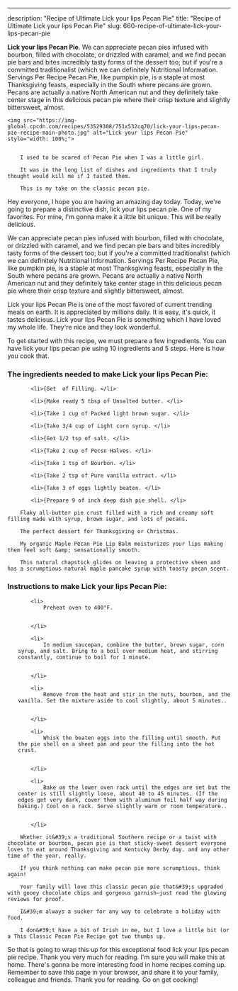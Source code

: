 ---
description: "Recipe of Ultimate Lick your lips Pecan Pie"
title: "Recipe of Ultimate Lick your lips Pecan Pie"
slug: 660-recipe-of-ultimate-lick-your-lips-pecan-pie

<p>
	<strong>Lick your lips Pecan Pie</strong>. 
	We can appreciate pecan pies infused with bourbon, filled with chocolate, or drizzled with caramel, and we find pecan pie bars and bites incredibly tasty forms of the dessert too; but if you&#39;re a committed traditionalist (which we can definitely Nutritional Information. Servings Per Recipe Pecan Pie, like pumpkin pie, is a staple at most Thanksgiving feasts, especially in the South where pecans are grown. Pecans are actually a native North American nut and they definitely take center stage in this delicious pecan pie where their crisp texture and slightly bittersweet, almost.
</p>
<p>
	
	<img src="https://img-global.cpcdn.com/recipes/53529308/751x532cq70/lick-your-lips-pecan-pie-recipe-main-photo.jpg" alt="Lick your lips Pecan Pie" style="width: 100%;">
	
	
		I used to be scared of Pecan Pie when I was a little girl.
	
		It was in the long list of dishes and ingredients that I truly thought would kill me if I tasted them.
	
		This is my take on the classic pecan pie.
	
</p>
<p>
	Hey everyone, I hope you are having an amazing day today. Today, we're going to prepare a distinctive dish, lick your lips pecan pie. One of my favorites. For mine, I'm gonna make it a little bit unique. This will be really delicious.
</p>
	
<p>
	We can appreciate pecan pies infused with bourbon, filled with chocolate, or drizzled with caramel, and we find pecan pie bars and bites incredibly tasty forms of the dessert too; but if you&#39;re a committed traditionalist (which we can definitely Nutritional Information. Servings Per Recipe Pecan Pie, like pumpkin pie, is a staple at most Thanksgiving feasts, especially in the South where pecans are grown. Pecans are actually a native North American nut and they definitely take center stage in this delicious pecan pie where their crisp texture and slightly bittersweet, almost.
</p>
<p>
	Lick your lips Pecan Pie is one of the most favored of current trending meals on earth. It is appreciated by millions daily. It is easy, it's quick, it tastes delicious. Lick your lips Pecan Pie is something which I have loved my whole life. They're nice and they look wonderful.
</p>

<p>
To get started with this recipe, we must prepare a few ingredients. You can have lick your lips pecan pie using 10 ingredients and 5 steps. Here is how you cook that.
</p>

<h3>The ingredients needed to make Lick your lips Pecan Pie:</h3>

<ol>
	
		<li>{Get  of Filling. </li>
	
		<li>{Make ready 5 tbsp of Unsalted butter. </li>
	
		<li>{Take 1 cup of Packed light brown sugar. </li>
	
		<li>{Take 3/4 cup of Light corn syrup. </li>
	
		<li>{Get 1/2 tsp of salt. </li>
	
		<li>{Take 2 cup of Pecsn Halves. </li>
	
		<li>{Take 1 tsp of Bourbon. </li>
	
		<li>{Take 2 tsp of Pure vanilla extract. </li>
	
		<li>{Take 3 of eggs lightly beaten. </li>
	
		<li>{Prepare 9 of inch deep dish pie shell. </li>
	
</ol>
<p>
	
		Flaky all-butter pie crust filled with a rich and creamy soft filling made with syrup, brown sugar, and lots of pecans.
	
		The perfect dessert for Thanksgiving or Christmas.
	
		My organic Maple Pecan Pie Lip Balm moisturizes your lips making them feel soft &amp; sensationally smooth.
	
		This natural chapstick glides on leaving a protective sheen and has a scrumptious natural maple pancake syrup with toasty pecan scent.
	
</p>

<h3>Instructions to make Lick your lips Pecan Pie:</h3>

<ol>
	
		<li>
			Preheat oven to 400°F.
			
			
		</li>
	
		<li>
			In medium saucepan, combine the butter, brown sugar, corn syrup, and salt. Bring to a boil over medium heat, and stirring constantly, continue to boil for 1 minute.
			
			
		</li>
	
		<li>
			Remove from the heat and stir in the nuts, bourbon, and the vanilla. Set the mixture aside to cool slightly, about 5 minutes..
			
			
		</li>
	
		<li>
			Whisk the beaten eggs into the filling until smooth. Put the pie shell on a sheet pan and pour the filling into the hot crust.
			
			
		</li>
	
		<li>
			Bake on the lower oven rack until the edges are set but the center is still slightly loose, about 40 to 45 minutes. (If the edges get very dark, cover them with aluminum foil half way during baking.) Cool on a rack. Serve slightly warm or room temperature..
			
			
		</li>
	
</ol>

<p>
	
		Whether it&#39;s a traditional Southern recipe or a twist with chocolate or bourbon, pecan pie is that sticky-sweet dessert everyone loves to eat around Thanksgiving and Kentucky Derby day. and any other time of the year, really.
	
		If you think nothing can make pecan pie more scrumptious, think again!
	
		Your family will love this classic pecan pie that&#39;s upgraded with gooey chocolate chips and gorgeous garnish—just read the glowing reviews for proof.
	
		I&#39;m always a sucker for any way to celebrate a holiday with food.
	
		I don&#39;t have a bit of Irish in me, but I love a little bit (or a This Classic Pecan Pie Recipe got two thumbs up.
	
</p>

<p>
	So that is going to wrap this up for this exceptional food lick your lips pecan pie recipe. Thank you very much for reading. I'm sure you will make this at home. There's gonna be more interesting food in home recipes coming up. Remember to save this page in your browser, and share it to your family, colleague and friends. Thank you for reading. Go on get cooking!
</p>
